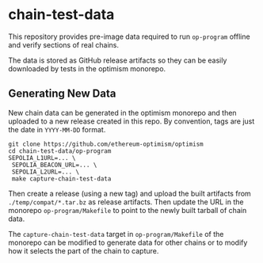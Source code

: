 # chain-test-data

This repository provides pre-image data required to run `op-program` offline and verify sections of real chains.

The data is stored as GitHub release artifacts so they can be easily downloaded by tests in the optimism monorepo.

## Generating New Data

New chain data can be generated in the optimism monorepo and then uploaded to a new release created in this repo.
By convention, tags are just the date in `YYYY-MM-DD` format.

```shell
git clone https://github.com/ethereum-optimism/optimism
cd chain-test-data/op-program
SEPOLIA_L1URL=... \
 SEPOLIA_BEACON_URL=... \
 SEPOLIA_L2URL=... \
 make capture-chain-test-data
```

Then create a release (using a new tag) and upload the built artifacts from `./temp/compat/*.tar.bz` as release artifacts.
Then update the URL in the monorepo `op-program/Makefile` to point to the newly built tarball of chain data. 

The `capture-chain-test-data` target in `op-program/Makefile` of the monorepo can be modified to generate data for other
chains or to modify how it selects the part of the chain to capture.
